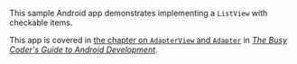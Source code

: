 This sample Android app demonstrates
implementing a `ListView` with checkable items.

This app is covered in 
[the chapter on `AdapterView` and `Adapter`](https://commonsware.com/Android/previews/adapterviews-and-adapters)
in [*The Busy Coder's Guide to Android Development*](https://commonsware.com/Android/).

